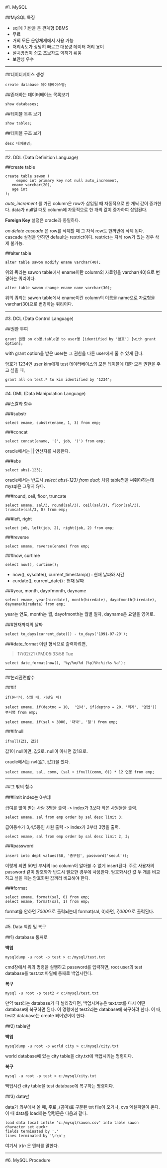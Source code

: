 #1. MySQL

##MySQL 특징

- sql에 기반을 둔 관계형 DBMS
- 무료
- 거의 모든 운영체제에서 사용 가능
- 처리속도가 상당히 빠르고 대용량 데이터 처리 용이
- 설치방법이 쉽고 초보자도 익히기 쉬움
- 보안성 우수

---------------------------

##데이터베이스 생성

    create database 데이터베이스명;

##존재하는 데이터베이스 목록보기

    show databases;

##테이블 목록 보기

    show tables;

##테이블 구조 보기

    desc 테이블명;

--------------------------

#2. DDL (Data Definition Language)

##create table

    create table sawon (
	     empno int primary key not null auto_increment,
       ename varchar(20),
       age int
    );

*auto_increment* 를 가진 column은 row가 삽입될 때 자동적으로 한 개씩 값이 증가한다. data가 null일 때도 column에 자동적으로 한 개씩 값이 증가하여 삽입된다.

**Foreign Key** 설정은 oracle과 동일하다.

*on delete cascade* 은 row를 삭제할 때 그 자식 row도 한꺼번에 삭제 된다. cascade 설정을 안하면 default는 restrict이다. restrict는 자식 row가 있는 경우 삭제 불가능.

##alter table

    alter table sawon modify ename varchar(40);

위의 쿼리는 sawon table에서 ename이란 column의 자료형을 varchar(40)으로 변경하는 쿼리이다.

    alter table sawon change ename name varchar(30);

위의 쿼리는 sawon table에서 ename이란 column의 이름을 name으로 자료형을 varchar(30)으로 변경하는 쿼리이다.

-------------------------

#3. DCL (Data Control Language)

##권한 부여

    grant 권한 on db명.table명 to user명 [identified by '암호'] [with grant option];

with grant option을 받은 user는 그 권한을 다른 user에게 줄 수 있게 된다.


암호가 1234인 user kim에게 test 데이터베이스의 모든 테이블에 대한 모든 권한을 주고 싶을 때,

    grant all on test.* to kim identified by '1234';


-------------------------------

#4. DML (Data Manipulation Language)

##스칼라 함수

###substr

    select ename, substr(ename, 1, 3) from emp;


###concat

    select concat(ename, '(', job, ')') from emp;

oracle에서는 || 연산자를 사용한다.


###abs

    select abs(-123);

oracle에서는 반드시 *select abs(-123) from dual;* 처럼 table명을 써줘야하는데 mysql은 그렇지 않다.


###round, ceil, floor, truncate

    select ename, sal/3, round(sal/3), ceil(sal/3), floor(sal/3), truncate(sal/3, 0) from emp;


###left, right

    select job, left(job, 2), right(job, 2) from emp;


###reverse

    select ename, reverse(ename) from emp;


###now, curtime

    select now(), curtime();

- now(), sysdate(), current_timestamp() : 현재 날짜와 시간
- curdate(), current_date() : 현재 날짜


###year, month, dayofmonth, dayname

    select ename, year(hiredate), month(hiredate), dayofmonth(hiredate), dayname(hiredate) from emp;

year는 연도, month는 월, dayofmonth는 월별 일자, dayname은 요일을 영어로.


###현재까지의 날짜

    select to_days(current_date()) - to_days('1991-07-20');


###date_format
이런 형식으로 출력하려면,
>17/02/21 (PM)05:33:58 Tue

    select date_format(now(), '%y/%m/%d (%p)%h:%i:%s %a');


------------------------------------

##논리관련함수

###if

    if(논리식, 참일 때, 거짓일 때)

    select ename, if(deptno = 10,  '인사', if(deptno = 20, '회계', '영업')) 부서명 from emp;

    select ename, if(sal > 3000, '대박', '헐') from emp;


###ifnull

    ifnull(값1, 값2)

값1이 null이면, 값2로. null이 아니면 값1으로.

oracle에서는 nvl(값1, 값2)을 썼다.

    select ename, sal, comm, (sal + ifnull(comm, 0)) * 12 연봉 from emp;


-------------------------

##그 밖의 함수

###limit
index는 0부터!

급여를 많이 받는 사람 3명을 출력 -> index가 3보다 작은 사원들을 출력.

    select ename, sal from emp order by sal desc limit 3;


급여등수가 3,4,5등인 사원 출력 -> index가 2부터 3명을 출력.

    select ename, sal from emp order by sal desc limit 2, 3;


###password

    insert into dept values(50, '총무팀', password('seoul'));

이렇게 되면 50번 부서의 loc column이 알아볼 수 없게 insert된다. 주로 사용자의 password 같이 암호화가 반드시 필요한 경우에 사용한다. 암호화시킨 값 두 개를 비교하고 싶을 때는 암호화된 값끼리 비교해야 한다.


###format

    select ename, format(sal, 0) from emp;
    select ename, format(sal, 1) from emp;

format을 안하면 *7000*으로 출력되는데 format(sal, 0)하면, *7,000*으로 출력된다.


------------------------------------

#5. Data 백업 및 복구

##1) database 통째로

**백업**

    mysqldump -u root -p test > c:/mysql/test.txt

cmd창에서 위의 명령을 실행하고 password를 입력하면, root user의 test database를 test.txt 파일에 통째로 백업시킨다.


**복구**

    mysql -u root -p test2 < c:/mysql/test.txt

만약 test라는 database가 다 날라갔다면, 백업시켜놓은 text.txt를 다시 어떤 database에 복구하면 된다. 이 명령에선 test2라는 database에 복구하려 한다. 이 때, test2 database는 create 되어있어야 한다.


##2) table만

**백업**

    mysqldump -u root -p world city > c:/mysql/city.txt

world database에 있는 city table을 city.txt에 백업시키는 명령이다.


**복구**

    mysql -u root -p test < c:/mysql/city.txt

백업시킨 city table을 test database에 복구하는 명령이다.


##3) data만

data가 외부에서 올 때, 주로 *,*(콤마)로 구분된 txt file이 오거나, cvs 엑셀파일이 온다. 이 때 data를 load하는 명령문은 다음과 같다.

    load data local infile 'c:/mysql/sawon.csv' into table sawon
    character set euckr
    fields terminated by ','
    lines terminated by '\r\n';

여기서 *\r\n* 은 엔터를 말한다.


---------------------------------------

#6. MySQL Procedure
